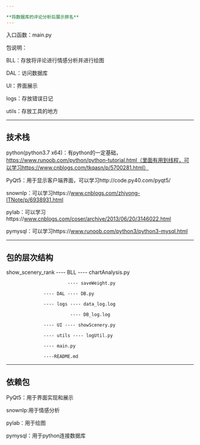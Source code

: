 ```yaml
---

**将数据库的评论分析后展示排名**
---
```

入口函数：main.py

包说明：

BLL：存放将评论进行情感分析并进行绘图

DAL：访问数据库

UI：界面展示

logs：存放错误日记

utils：存放工具的地方

---
**技术栈**
---

python(python3.7 x64)：有python的一定基础，https://www.runoob.com/python/python-tutorial.html（里面有用到线程，可以学习https://www.cnblogs.com/tkqasn/p/5700281.html）

PyQt5：用于显示客户端界面，可以学习http://code.py40.com/pyqt5/

snownlp：可以学习https://www.cnblogs.com/zhiyong-ITNote/p/6938931.html

pylab：可以学习https://www.cnblogs.com/coser/archive/2013/06/20/3146022.html

pymysql：可以学习https://www.runoob.com/python3/python3-mysql.html

---
**包的层次结构**
---

show_scenery_rank ---- BLL ---- chartAnalysis.py

                           ---- saveWeight.py
                  
                  ---- DAL ---- DB.py
                  
                  ---- logs ---- data_log.log
                  
                            ---- DB_log.log
                            
                  ---- UI ---- showScenery.py
                  
                  ---- utils ---- logUtil.py
                  
                  ---- main.py
                  
                  ----README.md
       
---
**依赖包**
---

PyQt5：用于界面实现和展示

snownlp:用于情感分析

pylab：用于绘图

pymysql：用于python连接数据库